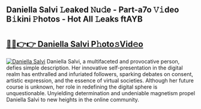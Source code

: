## Daniella Salvi 𝙻eaked 𝙽u𝚍e - Part-a7o 𝚅𝚒deo B𝚒kini 𝙿hotos - Hot All 𝙻eaks ftAYB

# <h2><a href="http://ld65ya.urlbe.top/?page=Daniella+Salvi">🔗🔗👉👉 Daniella Salvi P𝚑oto𝚜Vid𝚎o</a></h2>

[![Daniella Salvi](https://i.imgur.com/eBuTRDB.gif)](http://ld65ya.urlbe.top/?page=Daniella+Salvi)
Daniella Salvi, a multifaceted and provocative person, defies simple description. Her innovative self-presentation in the digital realm has enthralled and infuriated followers, sparking debates on consent, artistic expression, and the essence of virtual societies. Although her future course is unknown, her role in redefining the digital sphere is unquestionable. Unyielding determination and undeniable magnetism propel Daniella Salvi to new heights in the online community.

